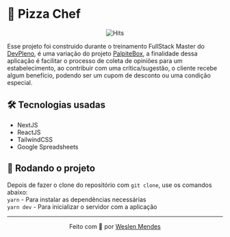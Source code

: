 # 🍕 Pizza Chef

<div style="text-align: center">
  <img src="https://hitcounter.pythonanywhere.com/count/tag.svg?url=https%3A%2F%2Fgithub.com%2Fweslenmendes%2Fpizza-chef" alt="Hits">
</div>

Esse projeto foi construido durante o treinamento FullStack Master do [DevPleno](https://devpleno.com), é uma variação do projeto [PalpiteBox](https://github.com/tuliofaria/palpite-box), a finalidade dessa aplicação é facilitar o processo de coleta de opiniões para um estabelecimento, ao contribuir com uma crítica/sugestão, o cliente recebe algum benefício, podendo ser um cupom de desconto ou uma condição especial.

## 🛠 Tecnologias usadas

- NextJS
- ReactJS
- TailwindCSS
- Google Spreadsheets

## 🚀 Rodando o projeto

Depois de fazer o clone do repositório com `git clone`, use os comandos abaixo: <br>
`yarn` - Para instalar as dependências necessárias<br>
`yarn dev` - Para inicializar o servidor com a aplicação
<br>

---

<p align="center">Feito com 💜 por <a href="https://github.com/weslenmendes">Weslen Mendes</a></p>

